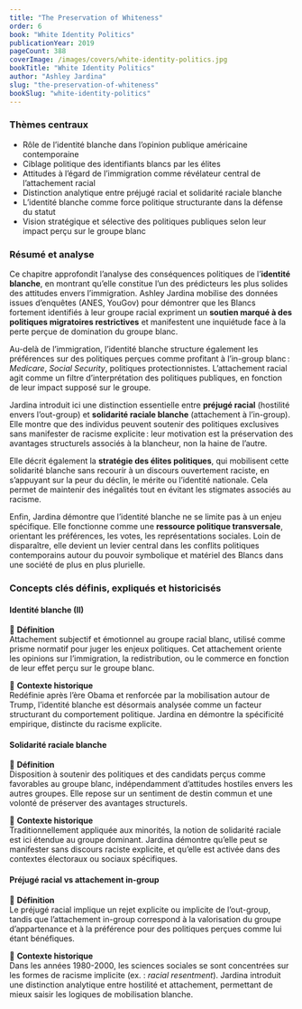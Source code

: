 ```yaml
---
title: "The Preservation of Whiteness"
order: 6
book: "White Identity Politics"
publicationYear: 2019
pageCount: 388
coverImage: /images/covers/white-identity-politics.jpg
bookTitle: "White Identity Politics"
author: "Ashley Jardina"
slug: "the-preservation-of-whiteness"
bookSlug: "white-identity-politics"
---
```


### Thèmes centraux

- Rôle de l’identité blanche dans l’opinion publique américaine contemporaine
- Ciblage politique des identifiants blancs par les élites
- Attitudes à l’égard de l’immigration comme révélateur central de l’attachement racial
- Distinction analytique entre préjugé racial et solidarité raciale blanche
- L’identité blanche comme force politique structurante dans la défense du statut
- Vision stratégique et sélective des politiques publiques selon leur impact perçu sur le groupe blanc

### Résumé et analyse

Ce chapitre approfondit l’analyse des conséquences politiques de l’**identité blanche**, en montrant qu’elle constitue l’un des prédicteurs les plus solides des attitudes envers l’immigration. Ashley Jardina mobilise des données issues d’enquêtes (ANES, YouGov) pour démontrer que les Blancs fortement identifiés à leur groupe racial expriment un **soutien marqué à des politiques migratoires restrictives** et manifestent une inquiétude face à la perte perçue de domination du groupe blanc.

Au-delà de l’immigration, l’identité blanche structure également les préférences sur des politiques perçues comme profitant à l’in-group blanc : *Medicare*, *Social Security*, politiques protectionnistes. L’attachement racial agit comme un filtre d’interprétation des politiques publiques, en fonction de leur impact supposé sur le groupe.

Jardina introduit ici une distinction essentielle entre **préjugé racial** (hostilité envers l’out-group) et **solidarité raciale blanche** (attachement à l’in-group). Elle montre que des individus peuvent soutenir des politiques exclusives sans manifester de racisme explicite : leur motivation est la préservation des avantages structurels associés à la blancheur, non la haine de l’autre.

Elle décrit également la **stratégie des élites politiques**, qui mobilisent cette solidarité blanche sans recourir à un discours ouvertement raciste, en s’appuyant sur la peur du déclin, le mérite ou l’identité nationale. Cela permet de maintenir des inégalités tout en évitant les stigmates associés au racisme.

Enfin, Jardina démontre que l’identité blanche ne se limite pas à un enjeu spécifique. Elle fonctionne comme une **ressource politique transversale**, orientant les préférences, les votes, les représentations sociales. Loin de disparaître, elle devient un levier central dans les conflits politiques contemporains autour du pouvoir symbolique et matériel des Blancs dans une société de plus en plus plurielle.

<!--concepts:start-->

### Concepts clés définis, expliqués et historicisés

#### **Identité blanche (II)**

🔹 **Définition**  
Attachement subjectif et émotionnel au groupe racial blanc, utilisé comme prisme normatif pour juger les enjeux politiques. Cet attachement oriente les opinions sur l’immigration, la redistribution, ou le commerce en fonction de leur effet perçu sur le groupe blanc.

🔹 **Contexte historique**  
Redéfinie après l’ère Obama et renforcée par la mobilisation autour de Trump, l’identité blanche est désormais analysée comme un facteur structurant du comportement politique. Jardina en démontre la spécificité empirique, distincte du racisme explicite.

#### **Solidarité raciale blanche**

🔹 **Définition**  
Disposition à soutenir des politiques et des candidats perçus comme favorables au groupe blanc, indépendamment d’attitudes hostiles envers les autres groupes. Elle repose sur un sentiment de destin commun et une volonté de préserver des avantages structurels.

🔹 **Contexte historique**  
Traditionnellement appliquée aux minorités, la notion de solidarité raciale est ici étendue au groupe dominant. Jardina démontre qu’elle peut se manifester sans discours raciste explicite, et qu’elle est activée dans des contextes électoraux ou sociaux spécifiques.

#### **Préjugé racial vs attachement in-group**

🔹 **Définition**  
Le préjugé racial implique un rejet explicite ou implicite de l’out-group, tandis que l’attachement in-group correspond à la valorisation du groupe d’appartenance et à la préférence pour des politiques perçues comme lui étant bénéfiques.

🔹 **Contexte historique**  
Dans les années 1980-2000, les sciences sociales se sont concentrées sur les formes de racisme implicite (ex. : *racial resentment*). Jardina introduit une distinction analytique entre hostilité et attachement, permettant de mieux saisir les logiques de mobilisation blanche.

<!--concepts:end-->
